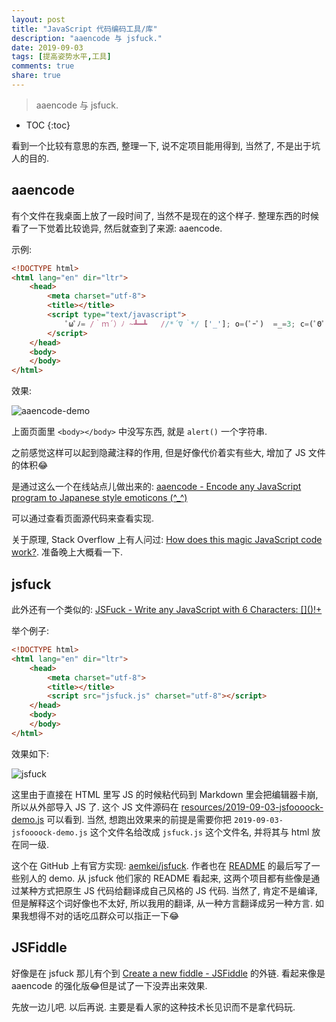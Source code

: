 ```yaml
---
layout: post
title: "JavaScript 代码编码工具/库"
description: "aaencode 与 jsfuck."
date: 2019-09-03
tags: [提高姿势水平,工具]
comments: true
share: true
---
```


> aaencode 与 jsfuck.

* TOC
{:toc}

看到一个比较有意思的东西, 整理一下, 说不定项目能用得到, 当然了, 不是出于坑人的目的.


## aaencode

有个文件在我桌面上放了一段时间了, 当然不是现在的这个样子. 整理东西的时候看了一下觉着比较诡异, 然后就查到了来源: aaencode.

示例:

```html
<!DOCTYPE html>
<html lang="en" dir="ltr">
    <head>
        <meta charset="utf-8">
        <title></title>
        <script type="text/javascript">
        	ﾟωﾟﾉ= /｀ｍ´）ﾉ ~┻━┻   //*´∇｀*/ ['_']; o=(ﾟｰﾟ)  =_=3; c=(ﾟΘﾟ) =(ﾟｰﾟ)-(ﾟｰﾟ); (ﾟДﾟ) =(ﾟΘﾟ)= (o^_^o)/ (o^_^o);(ﾟДﾟ)={ﾟΘﾟ: '_' ,ﾟωﾟﾉ : ((ﾟωﾟﾉ==3) +'_') [ﾟΘﾟ] ,ﾟｰﾟﾉ :(ﾟωﾟﾉ+ '_')[o^_^o -(ﾟΘﾟ)] ,ﾟДﾟﾉ:((ﾟｰﾟ==3) +'_')[ﾟｰﾟ] }; (ﾟДﾟ) [ﾟΘﾟ] =((ﾟωﾟﾉ==3) +'_') [c^_^o];(ﾟДﾟ) ['c'] = ((ﾟДﾟ)+'_') [ (ﾟｰﾟ)+(ﾟｰﾟ)-(ﾟΘﾟ) ];(ﾟДﾟ) ['o'] = ((ﾟДﾟ)+'_') [ﾟΘﾟ];(ﾟoﾟ)=(ﾟДﾟ) ['c']+(ﾟДﾟ) ['o']+(ﾟωﾟﾉ +'_')[ﾟΘﾟ]+ ((ﾟωﾟﾉ==3) +'_') [ﾟｰﾟ] + ((ﾟДﾟ) +'_') [(ﾟｰﾟ)+(ﾟｰﾟ)]+ ((ﾟｰﾟ==3) +'_') [ﾟΘﾟ]+((ﾟｰﾟ==3) +'_') [(ﾟｰﾟ) - (ﾟΘﾟ)]+(ﾟДﾟ) ['c']+((ﾟДﾟ)+'_') [(ﾟｰﾟ)+(ﾟｰﾟ)]+ (ﾟДﾟ) ['o']+((ﾟｰﾟ==3) +'_') [ﾟΘﾟ];(ﾟДﾟ) ['_'] =(o^_^o) [ﾟoﾟ] [ﾟoﾟ];(ﾟεﾟ)=((ﾟｰﾟ==3) +'_') [ﾟΘﾟ]+ (ﾟДﾟ) .ﾟДﾟﾉ+((ﾟДﾟ)+'_') [(ﾟｰﾟ) + (ﾟｰﾟ)]+((ﾟｰﾟ==3) +'_') [o^_^o -ﾟΘﾟ]+((ﾟｰﾟ==3) +'_') [ﾟΘﾟ]+ (ﾟωﾟﾉ +'_') [ﾟΘﾟ]; (ﾟｰﾟ)+=(ﾟΘﾟ); (ﾟДﾟ)[ﾟεﾟ]='\\'; (ﾟДﾟ).ﾟΘﾟﾉ=(ﾟДﾟ+ ﾟｰﾟ)[o^_^o -(ﾟΘﾟ)];(oﾟｰﾟo)=(ﾟωﾟﾉ +'_')[c^_^o];(ﾟДﾟ) [ﾟoﾟ]='\"';(ﾟДﾟ) ['_'] ( (ﾟДﾟ) ['_'] (ﾟεﾟ+(ﾟДﾟ)[ﾟoﾟ]+ (ﾟДﾟ)[ﾟεﾟ]+(ﾟΘﾟ)+ (ﾟｰﾟ)+ (ﾟΘﾟ)+ (ﾟДﾟ)[ﾟεﾟ]+(ﾟΘﾟ)+ ((ﾟｰﾟ) + (ﾟΘﾟ))+ (ﾟｰﾟ)+ (ﾟДﾟ)[ﾟεﾟ]+(ﾟΘﾟ)+ (ﾟｰﾟ)+ ((ﾟｰﾟ) + (ﾟΘﾟ))+ (ﾟДﾟ)[ﾟεﾟ]+(ﾟΘﾟ)+ ((o^_^o) +(o^_^o))+ ((o^_^o) - (ﾟΘﾟ))+ (ﾟДﾟ)[ﾟεﾟ]+(ﾟΘﾟ)+ ((o^_^o) +(o^_^o))+ (ﾟｰﾟ)+ (ﾟДﾟ)[ﾟεﾟ]+((ﾟｰﾟ) + (ﾟΘﾟ))+ (c^_^o)+ (ﾟДﾟ)[ﾟεﾟ]+(ﾟｰﾟ)+ ((o^_^o) - (ﾟΘﾟ))+ (ﾟДﾟ)[ﾟεﾟ]+(oﾟｰﾟo)+ ((ﾟｰﾟ) + (o^_^o))+ ((ﾟｰﾟ) + (ﾟΘﾟ))+ (o^_^o)+ (o^_^o)+ (ﾟДﾟ)[ﾟεﾟ]+(oﾟｰﾟo)+ ((ﾟｰﾟ) + (ﾟΘﾟ))+ (ﾟДﾟ) .ﾟДﾟﾉ+ (ﾟΘﾟ)+ (ﾟДﾟ) .ﾟｰﾟﾉ+ (ﾟДﾟ)[ﾟεﾟ]+((ﾟｰﾟ) + (ﾟΘﾟ))+ (ﾟｰﾟ)+ (ﾟДﾟ)[ﾟεﾟ]+(ﾟｰﾟ)+ (c^_^o)+ (ﾟДﾟ)[ﾟεﾟ]+(oﾟｰﾟo)+ ((o^_^o) +(o^_^o))+ ((o^_^o) - (ﾟΘﾟ))+ (ﾟΘﾟ)+ (ﾟΘﾟ)+ (ﾟДﾟ)[ﾟεﾟ]+(oﾟｰﾟo)+ ((ﾟｰﾟ) + (ﾟｰﾟ))+ ((o^_^o) - (ﾟΘﾟ))+ ((ﾟｰﾟ) + (o^_^o))+ ((ﾟｰﾟ) + (ﾟｰﾟ) + (ﾟΘﾟ))+ (ﾟДﾟ)[ﾟεﾟ]+(oﾟｰﾟo)+ (ﾟｰﾟ)+ (ﾟДﾟ) [ﾟΘﾟ]+ ((o^_^o) +(o^_^o))+ (c^_^o)+ (ﾟДﾟ)[ﾟεﾟ]+(oﾟｰﾟo)+ ((ﾟｰﾟ) + (ﾟΘﾟ))+ ((ﾟｰﾟ) + (ﾟｰﾟ) + (ﾟΘﾟ))+ ((ﾟｰﾟ) + (ﾟｰﾟ))+ ((ﾟｰﾟ) + (ﾟｰﾟ))+ (ﾟДﾟ)[ﾟεﾟ]+(ﾟｰﾟ)+ (ﾟΘﾟ)+ (ﾟДﾟ)[ﾟεﾟ]+(ﾟΘﾟ)+ (o^_^o)+ (ﾟｰﾟ)+ (ﾟДﾟ)[ﾟεﾟ]+(ﾟΘﾟ)+ ((ﾟｰﾟ) + (ﾟΘﾟ))+ ((o^_^o) +(o^_^o))+ (ﾟДﾟ)[ﾟεﾟ]+(oﾟｰﾟo)+ (ﾟｰﾟ)+ (ﾟДﾟ) .ﾟДﾟﾉ+ (o^_^o)+ ((o^_^o) - (ﾟΘﾟ))+ (ﾟДﾟ)[ﾟεﾟ]+(oﾟｰﾟo)+ ((ﾟｰﾟ) + (o^_^o))+ ((o^_^o) +(o^_^o))+ (ﾟДﾟ) [ﾟΘﾟ]+ ((ﾟｰﾟ) + (ﾟｰﾟ))+ (ﾟДﾟ)[ﾟεﾟ]+((ﾟｰﾟ) + (ﾟΘﾟ))+ (ﾟｰﾟ)+ (ﾟДﾟ)[ﾟεﾟ]+(ﾟｰﾟ)+ (c^_^o)+ (ﾟДﾟ)[ﾟεﾟ]+(oﾟｰﾟo)+ ((o^_^o) +(o^_^o))+ ((o^_^o) - (ﾟΘﾟ))+ (ﾟΘﾟ)+ (ﾟΘﾟ)+ (ﾟДﾟ)[ﾟεﾟ]+(oﾟｰﾟo)+ ((ﾟｰﾟ) + (ﾟｰﾟ) + (ﾟΘﾟ))+ (c^_^o)+ (c^_^o)+ (ﾟДﾟ) [ﾟΘﾟ]+ (ﾟДﾟ)[ﾟεﾟ]+(oﾟｰﾟo)+ (ﾟｰﾟ)+ (ﾟДﾟ) [ﾟΘﾟ]+ ((o^_^o) +(o^_^o))+ (c^_^o)+ (ﾟДﾟ)[ﾟεﾟ]+(oﾟｰﾟo)+ ((ﾟｰﾟ) + (ﾟΘﾟ))+ ((ﾟｰﾟ) + (ﾟｰﾟ) + (ﾟΘﾟ))+ ((ﾟｰﾟ) + (ﾟｰﾟ))+ ((ﾟｰﾟ) + (ﾟｰﾟ))+ (ﾟДﾟ)[ﾟεﾟ]+(ﾟｰﾟ)+ (ﾟΘﾟ)+ (ﾟДﾟ)[ﾟεﾟ]+(ﾟｰﾟ)+ ((o^_^o) - (ﾟΘﾟ))+ (ﾟДﾟ)[ﾟεﾟ]+((ﾟｰﾟ) + (ﾟΘﾟ))+ (ﾟΘﾟ)+ (ﾟДﾟ)[ﾟoﾟ]) (ﾟΘﾟ)) ('_');
        </script>
    </head>
    <body>
    </body>
</html>

```

效果:

![aaencode-demo](https://upload.cc/i1/2019/09/03/G0PSTg.png)

上面页面里 `<body></body>` 中没写东西, 就是 `alert()` 一个字符串.

之前感觉这样可以起到隐藏注释的作用, 但是好像代价着实有些大, 增加了 JS 文件的体积😂

是通过这么一个在线站点儿做出来的: [aaencode - Encode any JavaScript program to Japanese style emoticons (&#94;_&#94;)](http://utf-8.jp/public/aaencode.html)

可以通过查看页面源代码来查看实现.

关于原理, Stack Overflow 上有人问过: [How does this magic JavaScript code work?](https://stackoverflow.com/questions/22588223/how-does-this-magic-javascript-code-work). 准备晚上大概看一下.


## jsfuck

此外还有一个类似的: [JSFuck - Write any JavaScript with 6 Characters: &#91;&#93;&#40;&#41;!+](http://www.jsfuck.com)

举个例子:

```html
<!DOCTYPE html>
<html lang="en" dir="ltr">
    <head>
        <meta charset="utf-8">
        <title></title>
        <script src="jsfuck.js" charset="utf-8"></script>
    </head>
    <body>
    </body>
</html>

```

效果如下:

![jsfuck](https://upload.cc/i1/2019/09/03/SdIkVw.png)


这里由于直接在 HTML 里写 JS 的时候粘代码到 Markdown 里会把编辑器卡崩, 所以从外部导入 JS 了. 这个 JS 文件源码在 [resources/2019-09-03-jsfoooock-demo.js](https://github.com/liujunyi271828/resources/blob/master/2019-09-03-jsfoooock-demo.js) 可以看到. 当然, 想跑出效果来的前提是需要你把 `2019-09-03-jsfoooock-demo.js` 这个文件名给改成 `jsfuck.js` 这个文件名, 并将其与 html 放在同一级.

这个在 GitHub 上有官方实现: [aemkei/jsfuck](https://github.com/aemkei/jsfuck/blob/master/jsfuck.js). 作者也在 [README](https://github.com/aemkei/jsfuck/blob/master/README.md) 的最后写了一些别人的 demo. 从 jsfuck 他们家的 README 看起来, 这两个项目都有些像是通过某种方式把原生 JS 代码给翻译成自己风格的 JS 代码. 当然了, 肯定不是编译, 但是解释这个词好像也不太好, 所以我用的翻译, 从一种方言翻译成另一种方言. 如果我想得不对的话吃瓜群众可以指正一下😂


## JSFiddle

好像是在 jsfuck 那儿有个到 [Create a new fiddle - JSFiddle](https://jsfiddle.net) 的外链. 看起来像是 aaencode 的强化版😂但是试了一下没弄出来效果.

先放一边儿吧. 以后再说. 主要是看人家的这种技术长见识而不是拿代码玩.